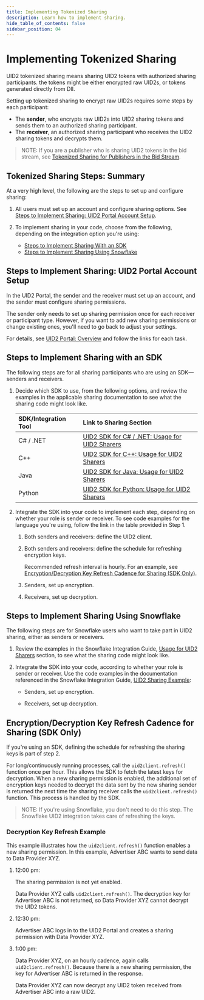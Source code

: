 ```yaml
---
title: Implementing Tokenized Sharing
description: Learn how to implement sharing.
hide_table_of_contents: false
sidebar_position: 04
---
```


# Implementing Tokenized Sharing

UID2 tokenized sharing means sharing UID2 tokens with authorized sharing participants. the tokens might be either encrypted raw UID2s, or tokens generated directly from DII.

Setting up tokenized sharing to encrypt raw UID2s requires some steps by each participant:

- The **sender**, who encrypts raw UID2s into UID2 sharing tokens and sends them to an authorized sharing participant.
- The **receiver**, an authorized sharing participant who receives the UID2 sharing tokens and decrypts them.

>NOTE: If you are a publisher who is sharing UID2 tokens in the bid stream, see [Tokenized Sharing for Publishers in the Bid Stream](sharing-tokenized.md#tokenized-sharing-for-publishers-in-the-bid-stream).

## Tokenized Sharing Steps: Summary

At a very high level, the following are the steps to set up and configure sharing:

1. All users must set up an account and configure sharing options. See [Steps to Implement Sharing: UID2 Portal Account Setup](#steps-to-implement-sharing-uid2-portal-account-setup).

2. To implement sharing in your code, choose from the following, depending on the integration option you're using:

   - [Steps to Implement Sharing With an SDK](#steps-to-implement-sharing-with-an-sdk)
   - [Steps to Implement Sharing Using Snowflake](#steps-to-implement-sharing-using-snowflake)

## Steps to Implement Sharing: UID2 Portal Account Setup

In the UID2 Portal, the sender and the receiver must set up an account, and the sender must configure sharing permissions.

The sender only needs to set up sharing permission once for each receiver or participant type. However, if you want to add new sharing permissions or change existing ones, you'll need to go back to adjust your settings.

For details, see [UID2 Portal: Overview](../portal/portal-overview.md) and follow the links for each task.

## Steps to Implement Sharing with an SDK

The following steps are for all sharing participants who are using an SDK&#8212;senders and receivers.

1. Decide which SDK to use, from the following options, and review the examples in the applicable sharing documentation to see what the sharing code might look like.

   | SDK/Integration Tool | Link to Sharing Section |
   | :--- | :--- | 
   | C# / .NET | [UID2 SDK for C# / .NET: Usage for UID2 Sharers](../sdks/uid2-sdk-ref-csharp-dotnet.md#usage-for-uid2-sharers) |
   | C++ | [UID2 SDK for C++: Usage for UID2 Sharers](../sdks/uid2-sdk-ref-cplusplus.md#usage-for-uid2-sharers) |
   | Java | [UID2 SDK for Java: Usage for UID2 Sharers](../sdks/uid2-sdk-ref-java.md#usage-for-uid2-sharers) |
   | Python | [UID2 SDK for Python: Usage for UID2 Sharers](../sdks/uid2-sdk-ref-python.md#usage-for-uid2-sharers) |

2. Integrate the SDK into your code to implement each step, depending on whether your role is sender or receiver. To see code examples for the language you're using, follow the link in the table provided in Step 1.
   1. Both senders and receivers: define the UID2 client.
   
   2. Both senders and receivers: define the schedule for refreshing encryption keys.
   
      Recommended refresh interval is hourly. For an example, see [Encryption/Decryption Key Refresh Cadence for Sharing (SDK Only)](#encryptiondecryption-key-refresh-cadence-for-sharing-sdk-only).

   3. Senders, set up encryption.

   4. Receivers, set up decryption.

## Steps to Implement Sharing Using Snowflake

The following steps are for Snowflake users who want to take part in UID2 sharing, either as senders or receivers.

1. Review the examples in the Snowflake Integration Guide, [Usage for UID2 Sharers](../guides/snowflake_integration.md#usage-for-uid2-sharers) section, to see what the sharing code might look like.

2. Integrate the SDK into your code, according to whether your role is sender or receiver. Use the code examples in the documentation referenced in the Snowflake Integration Guide, [UID2 Sharing Example](../guides/snowflake_integration.md#uid2-sharing-example):

   - Senders, set up encryption.

   - Receivers, set up decryption.

## Encryption/Decryption Key Refresh Cadence for Sharing (SDK Only)

If you're using an SDK, defining the schedule for refreshing the sharing keys is part of step 2.

For long/continuously running processes, call the `uid2client.refresh()` function once per hour. This allows the SDK to fetch the latest keys for decryption. When a new sharing permission is enabled, the additional set of encryption keys needed to decrypt the data sent by the new sharing sender is returned the next time the sharing receiver calls the `uid2client.refresh()` function. This process is handled by the SDK.

>NOTE: If you're using Snowflake, you don't need to do this step. The Snowflake UID2 integration takes care of refreshing the keys.

### Decryption Key Refresh Example

This example illustrates how the `uid2client.refresh()` function enables a new sharing permission. In this example, Advertiser ABC wants to send data to Data Provider XYZ.

1. 12:00 pm:

   The sharing permission is not yet enabled.

   Data Provider XYZ calls `uid2client.refresh()`. The decryption key for Advertiser ABC is not returned, so Data Provider XYZ cannot decrypt the UID2 tokens.

2. 12:30 pm:

   Advertiser ABC logs in to the UID2 Portal and creates a sharing permission with Data Provider XYZ.

3. 1:00 pm:

   Data Provider XYZ, on an hourly cadence, again calls `uid2client.refresh()`. Because there is a new sharing permission, the key for Advertiser ABC is returned in the response.

   Data Provider XYZ can now decrypt any UID2 token received from Advertiser ABC into a raw UID2.
